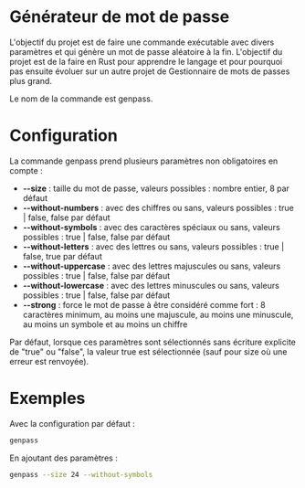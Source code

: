 # Générateur de mot de passe
L'objectif du projet est de faire une commande exécutable avec divers paramètres et qui génère un mot de passe aléatoire à la fin. L'objectif du projet est de la faire en Rust pour apprendre le langage et pour pourquoi pas ensuite évoluer sur un autre projet de Gestionnaire de mots de passes plus grand.

Le nom de la commande est genpass.

# Configuration
La commande genpass prend plusieurs paramètres non obligatoires en compte :
- **--size** : taille du mot de passe, valeurs possibles : nombre entier, 8 par défaut
- **--without-numbers** : avec des chiffres ou sans, valeurs possibles : true | false, false par défaut
- **--without-symbols** : avec des caractères spéciaux ou sans, valeurs possibles : true | false, false par défaut
- **--without-letters** : avec des lettres ou sans, valeurs possibles : true | false, true par défaut
- **--without-uppercase** : avec des lettres majuscules ou sans, valeurs possibles : true | false, false par défaut
- **--without-lowercase** : avec des lettres minuscules ou sans, valeurs possibles : true | false, false par défaut
- **--strong** : force le mot de passe à être considéré comme fort : 8 caractères minimum, au moins une majuscule, au moins une minuscule, au moins un symbole et au moins un chiffre

Par défaut, lorsque ces paramètres sont sélectionnés sans écriture explicite de "true" ou "false", la valeur true est sélectionnée (sauf pour size où une erreur est renvoyée).

# Exemples
Avec la configuration par défaut :
```bash
genpass
```

En ajoutant des paramètres :
```bash
genpass --size 24 --without-symbols
```